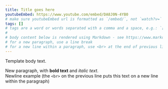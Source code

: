 ```yaml
---
title: Title goes here
youtubeEmbed: https://www.youtube.com/embed/DA8J0N-4YB0
# make sure youtubeEmbed url is formatted as `/embed/`, not `watch?v=`
tags: []
# tags are a word or words separated with a comma and a space, e.g.: `[commentary, broadcast consulting, Starcraft II]`
#
# body content below is rendered using Markdown - see https://www.markdownguide.org/cheat-sheet/ for basic syntax
# for a new paragraph, use a line break
# for a new line within a paragraph, use <br> at the end of previous line (instead of 2 whitespace characters, for best compatibility)
---
```


Template body text.

New paragraph, with **bold text** and *italic text*.<br>
Newline example (the `<br>` on the previous line puts this text on a new line within the paragraph)
